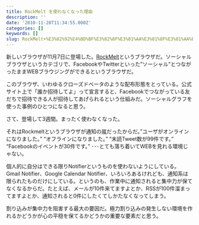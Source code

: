 ```yaml
---
title: RockMelt を使わなくなった理由
description: ''
date: '2010-11-28T11:34:55.000Z'
categories: []
keywords: []
slug: RockMelt+%E3%82%92%E4%BD%BF%E3%82%8F%E3%81%AA%E3%81%8F%E3%81%AA%E3%81%A3%E3%81%9F%E7%90%86%E7%94%B1
---
```

新しいブラウザが11月7日に登場した。[RockMelt](http://www.rockmelt.com/)というブラウザだ。ソーシャルブラウザというカテゴリで、FacebookやTwitterといった”ソーシャル”とつながったままWEBブラウジングができるというブラウザだ。

このブラウザ、いわゆるクローズドベータのような配布形態をとっている。公式サイト上で「誰か招待してよ」って宣言すると、Facebookでつながっている友だちで招待できる人が招待してあげられるという仕組みだ。ソーシャルグラフを使った事例のひとつになると思う。

さて、登場して3週間。まったく使わなくなった。

それはRockmeltというブラウザが通知の嵐だったからだ。”ユーザがオンラインになりました。” “オフラインになりました。” “未読Tweet数が99件です。” “Facebookのイベントが30件です。” ･･･とても落ち着いてWEBを見れる環境じゃない。

個人的に自分はできる限りNotifierというものを使わないようにしている。Gmail Notifier、Google Calendar Notifier、いろいろあるけれども、通知系は限られたものだけにしている。というのも、作業中に通知されると集中力が保てなくなるからだ。たとえば、メールが10件来てますよとか、RSSが100件溜まってますよとか、通知されると0件にしたくてしかたなくなってしまう。

割り込みが集中力を阻害する最大の要因だ。極力割り込みの発生しない環境を作れるかどうかが心の平穏を保てるかどうかの重要な要素だと思う。